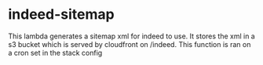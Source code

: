 # indeed-sitemap

This lambda generates a sitemap xml for indeed to use. It stores the xml in a s3 bucket which is served by cloudfront on /indeed. This function is ran on a cron set in the stack config